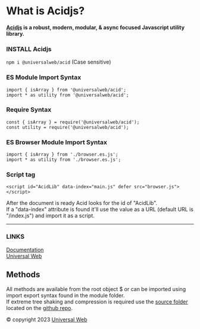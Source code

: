 
# What is Acidjs?

**[Acidjs](https://acidjs.com) is a robust, modern, modular, & async focused Javascript utility library.**

### INSTALL Acidjs

`npm i @universalweb/acid` (Case sensitive)

### ES Module Import Syntax

`import { isArray } from '@universalweb/acid';`  
`import * as utility from '@universalweb/acid';`

### Require Syntax

`const { isArray } = require('@universalweb/acid');`  
`const utility = require('@universalweb/acid');`

### ES Browser Module Import Syntax

`import { isArray } from './browser.es.js';`  
`import * as utility from './browser.es.js';`  

### Script tag

`<script id="AcidLib" data-index="main.js" defer src="browser.js"></script>`  

After the document is ready Acid looks for the id of "AcidLib".  
If a "data-index" attribute is found it'll use the value as a URL (default URL is "/index.js") and import it as a script.  

---

### LINKS

[Documentation](https://acidjs.com)  
[Universal Web](https://universalweb.io)  

## Methods

All methods are available from the root object \$ or can be imported using import export syntax found in the module folder.  
If extreme tree shaking and compression is required use the [source folder](https://github.com/universalweb/Acid/tree/master/source) located on the [github repo](https://github.com/universalweb/Acid/tree/master/).  

© copyright 2023 [Universal Web](https://universalweb.io)
